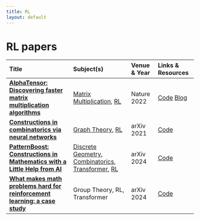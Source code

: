 ```yaml
---
title: RL
layout: default
---
```


# RL papers

| Title | Subject(s) | Venue & Year | Links & Resources |
| :--- | :--- | :--- | :--- |
| **[AlphaTensor: Discovering faster matrix multiplication algorithms](https://www.nature.com/articles/s41586-022-05172-4)** | [Matrix Multiplication](matrix-multiplication.md), [RL](rl.md) | Nature 2022 | [Code](https://github.com/google-deepmind/alphatensor) [Blog](https://deepmind.google/discover/blog/discovering-novel-algorithms-with-alphatensor/) |
| **[Constructions in combinatorics via neural networks](https://arxiv.org/abs/2104.14516)** | [Graph Theory](graph-theory.md), [RL](rl.md) | arXiv 2021 | [Code](https://github.com/zawagner22/cross-entropy-for-combinatorics) |
| **[PatternBoost: Constructions in Mathematics with a Little Help from AI](https://arxiv.org/abs/2411.00566)** | [Discrete Geometry](discrete-geometry.md), [Combinatorics](combinatorics.md), [Transformer](transformer.md), [RL](rl.md) | arXiv 2024 | [Code](https://github.com/zawagner22/transformers_math_experiments) |
| **[What makes math problems hard for reinforcement learning: a case study](https://arxiv.org/abs/2408.15332)** | Group Theory, RL, Transformer | arXiv 2024 | [Code](https://github.com/shehper/AC-Solver) |